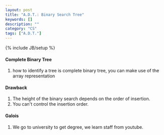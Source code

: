 ```yaml
---
layout: post
title: "A.D.T.: Binary Search Tree"
keywords: []
description: ""
category: "CS"
tags: ["A.D.T."]
---
```

{% include JB/setup %}



#### Complete Binary Tree
1. how to identify a tree is complete binary tree, you can make use of the array
   representation
  

#### Drawback
1. The height of the binary search depends on the order of insertion.
2. You can't control the insertion order.

#### Galois
1. We go to university to get degree, we learn staff from youtube.



